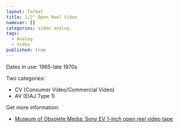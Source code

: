```yaml
---
layout: format
title: 1/2" Open Reel Video
namevar: []
categories: video analog
tags:
  - Analog
  - Video
published: true
---
```


Dates in use: 1965-late 1970s

Two categories:
- CV (Consumer Video/Commercial Video)
- AV (EIAJ Type 1)

Get more information:
- [Museum of Obsolete Media: Sony EV 1-inch open reel video tape](https://obsoletemedia.org/sony-ev-1-inch-open-reel-video-tape/)

